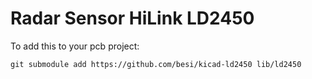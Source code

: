 Radar Sensor HiLink LD2450
==========================

To add this to your pcb project:

    git submodule add https://github.com/besi/kicad-ld2450 lib/ld2450

